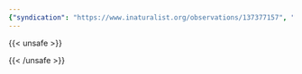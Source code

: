 ```yaml
---
{"syndication": "https://www.inaturalist.org/observations/137377157", "date": "2022-10-01T16:42:26-04:00", "taxon": {"name": "Cichorium intybus", "common_name": "chicory"}, "quality_grade": "research", "identifications_most_agree": true, "species_guess": "chicory", "identifications_most_disagree": false, "captive": false, "project_ids": [4034], "community_taxon_id": 52913, "geojson": {"type": "Point", "coordinates": [-73.9729261111, 42.6518730556]}, "owners_identification_from_vision": true, "identifications_count": 1, "obscured": false, "num_identification_agreements": 1, "num_identification_disagreements": 0, "place_guess": "Voorheesville, NY 12186, USA", "photos": [{"id": 234618529, "license_code": "cc-by-nc", "original_dimensions": {"width": 1536, "height": 2048}, "url": "https://inaturalist-open-data.s3.amazonaws.com/photos/234618529/square.jpeg", "attribution": "(c) Brandon Rozek, some rights reserved (CC BY-NC)", "flags": []}]}
---
```

{{< unsafe >}}

{{< /unsafe >}}
